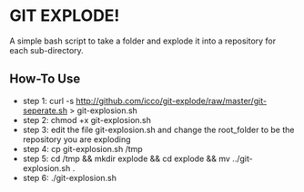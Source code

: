 # GIT EXPLODE!

A simple bash script to take a folder and explode it into a repository for each
sub-directory.

## How-To Use

 * step 1: curl -s http://github.com/icco/git-explode/raw/master/git-seperate.sh > git-explosion.sh
 * step 2: chmod +x git-explosion.sh
 * step 3: edit the file git-explosion.sh and change the root_folder to be the repository you are exploding
 * step 4: cp git-explosion.sh /tmp
 * step 5: cd /tmp && mkdir explode && cd explode && mv ../git-explosion.sh .
 * step 6: ./git-explosion.sh


